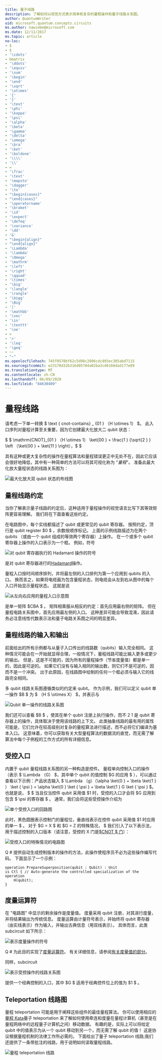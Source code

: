 ```yaml
---
title: 量子线路
description: 了解如何以视觉方式表示简单和复杂的量程操作和量子线路关系图。
author: QuantumWriter
uid: microsoft.quantum.concepts.circuits
ms.author: nawiebe@microsoft.com
ms.date: 12/11/2017
ms.topic: article
no-loc:
- $
- $
- '\cdots'
- bmatrix
- '\ddots'
- '\equiv'
- '\sum'
- '\begin'
- '\end'
- '\sqrt'
- '\otimes'
- '{'
- '}'
- '\text'
- '\phi'
- '\kappa'
- '\psi'
- '\alpha'
- '\beta'
- '\gamma'
- '\delta'
- '\omega'
- '\bra'
- '\ket'
- '\boldone'
- '\\\\'
- '\\'
- =
- '\frac'
- '\text'
- '\mapsto'
- '\dagger'
- '\to'
- "\begin{cases}"
- "\end{cases}"
- '\operatorname'
- '\braket'
- '\id'
- '\expect'
- '\defeq'
- '\variance'
- '\dd'
- '&'
- "\begin{align}"
- "\end{align}"
- '\Lambda'
- '\lambda'
- '\Omega'
- '\mathrm'
- '\left'
- '\right'
- '\qquad'
- '\times'
- '\big'
- '\langle'
- '\rangle'
- '\bigg'
- '\Big'
- '|'
- '\mathbb'
- '\vec'
- '\in'
- '\texttt'
- '\ne'
- <
- '>'
- '\leq'
- '\geq'
- ~~
- "~"
ms.openlocfilehash: 745f0570bf62c5d98c2896cdc893ec385abd7115
ms.sourcegitcommit: e23178d32b316d05784a02ba3cd6166dad177e89
ms.translationtype: MT
ms.contentlocale: zh-CN
ms.lasthandoff: 06/09/2020
ms.locfileid: "84630409"
---
```

# <a name="quantum-circuits"></a>量程线路
请考虑一下单一转换 $ \text { cnot-contains} _ {01 } （H \otimes 1） $。
此入口序列对量程计算至关重要，因为它创建最大化放大二 qubit 状态：

$ $ \mathrm{CNOT}_{01 } （H \otimes 1） \ket{00 } = \frac{1 } {\sqrt{2 } } \left （\ket{00 } + \ket{11 } \right），$ $

具有这种或更大复杂性的操作在量程算法和量程错误更正中无处不在，因此它应该会很好地降低，其中有一种简单的方法可以将其可视化称为 "*量程*"。
准备此最大化放大量程状态的线路关系图为：

<!--- ![](.\media\1.svg) --->
<!-- Can't find a way to easily center this... probably an extension needed:  -->
![最大化放大双 qubit 状态的布线图](~/media/1.svg)

## <a name="quantum-circuit-diagram-conventions"></a>量程线路约定
当你了解表示量子线路的约定后，这种适用于量程操作的视觉语言比写下其等效矩阵更容易理解。
我们将在下面查看这些约定。

在电路图中，每个实线都描述了 qubit 或更常见的 qubit 寄存器。
按照约定，顶行是 qubit register $0 $ ，余数按顺序标记。 上面的示例线路描述为在两个 qubits （或由一个 qubit 组成的等效两个寄存器）上操作。
在一个或多个 qubit 寄存器上操作的入口表示为一个框。
例如，符号

<!--- ![](.\media\2.svg) --->
<!-- Can't find a way to easily center this... probably an extension needed:  -->
![对 qubit 寄存器执行的 Hadamard 操作的符号](~/media/2.svg)

是对 qubit 寄存器进行的[Hadamard](xref:microsoft.quantum.intrinsic.h)操作。

量程入口按时间顺序排列，并将最左侧的入口排列为第一个应用到 qubits 的入口。
换而言之，如果将电缆画为包含量程状态，则电缆会从左到右从图中的每个入口开始显示量程状态。
这就是说 

<!--- ![](.\media\3.svg) --->
<!-- Can't find a way to easily center this... probably an extension needed:  -->
![从左向右应用的量程入口示意图](~/media/3.svg)

是单一矩阵 $CBA $ 。
矩阵相乘服从相反的约定：首先应用最右侧的矩阵。 但在量程电路关系图中，首先应用最左侧的入口。
这种差异可能会导致混淆，因此请务必注意线性代数表示法和量子电路关系图之间的明显差异。

## <a name="inputs-and-outputs-of-quantum-circuits"></a>量程线路的输入和输出
前面给出的所有示例都与从量子入口传出的线路数（qubits）输入完全相同。
这种情况可能会在一开始就显得合理，一般情况下，量程线路可能比输入更多或更少的输出。
但是，这是不可能的，因为所有的量程操作（节省度量值）都是单一的，因此是可逆的。
如果它们没有与输入相同的输出数，则它们不是可逆的，因而不是一个冲突。
出于此原因，在线路图中绘制的任何一个框必须与输入它的线路完全相同。

多 qubit 线路关系图遵循类似的约定来 qubit。
作为示例，我们可以定义 qubit 单一操作 $B $ 为 $ （H S \otimes X） $，并表示与

<!--- ![](.\media\4.svg) --->
<!-- Can't find a way to easily center this... probably an extension needed:  -->
![Qubit 单一操作的线路关系图](~/media/4.svg)

我们还可以查看 $B $ ，使其在单个 qubit 注册上执行操作，而不 2 1 是 qubit 寄存器上的操作，具体取决于使用该线路的上下文。 此类抽象线路的最有用的属性可能是，它们允许在较高级别对复杂的量程算法进行描述，而不必将它们编译为基本入口。
这意味着，你可以获取有关大型量程算法的数据流的直觉，而无需了解算法中每个子例程的工作方式的所有详细信息。

## <a name="controlled-gates"></a>受控入口
内置于 qubit 量程线路关系图的另一种构造是控件。
量程单向控制入口的操作（表示 $ \Lambda （G） $，其中单个 qubit 的值控制 $G 的应用 $ ），可以通过查看以下示例：产品状态输入 $ \Lambda （g）（\alpha \ket{0 } + \beta \ket{1 } ） \ket { \psi } = \alpha \ket{0 } \ket { \psi } + \beta \ket{1 } G \ket { \psi } $。
也就是说， $ $ 当且仅当控件 qubit 采用值 $1 时，受控的入口才会将 $G 应用到包含 $ \psi 的寄存器 $ 。
通常，我们会将这些受控操作介绍为

<!--- ![](.\media\5.svg) --->
<!-- Can't find a way to easily center this... probably an extension needed:  -->
![单个受控入口的回路图](~/media/5.svg)

此时，黑色圆圈表示控制门的量程位，垂直线表示在控件 qubit 采用值 $1 时应用的单一 $ 。
对于 $G = X $ 和 $G = Z 的特殊情况， $ 我们引入了以下表示法，用于描述控制的入口版本（请注意，受控的 X 门是[$CNOT $ 门](xref:microsoft.quantum.intrinsic.cnot)）：

<!--- ![](.\media\6.svg) --->
<!-- Can't find a way to easily center this... probably an extension needed:  -->
![受控入口的特殊情况的电路图](~/media/6.svg)

Q # 提供自动生成控制版本的操作的方法，此操作使程序员不必为这些操作编写代码。 下面显示了一个示例：

```qsharp
operation PrepareSuperposition(qubit : Qubit) : Unit
is Ctl { // Auto-generate the controlled specialization of the operation
    H(qubit);
}
```

## <a name="measurement-operator"></a>度量运算符
在 "电路图" 中显示的剩余操作是度量值。
度量采用 qubit 注册，对其进行度量，并将结果输出为传统信息。
度量运算由计量符号表示，并始终将 qubit 寄存器（由实线表示）作为输入，并输出古典信息（用双线表示）。
具体而言，此类 subcircuit 如下所示：

<!--- ![](.\media\7.svg) ---->
<!-- Can't find a way to easily center this... probably an extension needed:  -->
![表示度量操作的符号](~/media/7.svg)

Q # 为此目的实现了[度量运算符](xref:microsoft.quantum.intrinsic.measure)。
有关详细信息，请参阅[有关度量值的部分](xref:microsoft.quantum.libraries.standard.prelude#measurements)。

同样，subcircuit

<!--- ![](.\media\8.svg) --->
<!-- Can't find a way to easily center this... probably an extension needed:  -->
![表示受控操作的线路关系图](~/media/8.svg)

提供一个经典控制的入口，其中 $G $ 适用于经典控件位上的值为 $1 $ 。

## <a name="teleportation-circuit-diagram"></a>Teleportation 线路图
量程 teleportation 可能是用于阐释这些组件的最佳量程算法。
你可以使用相应的[量程 Kata](xref:microsoft.quantum.overview.katas)量子 teleportation 来了解如何使用牵连和度量在量程计算机（甚至是在量程网络中的远程量子计算机之间）移动数据。
有趣的是，实际上可以将给定 qubit 中的值表示为从一个 qubit 移动到另一个，而无需了解 qubit 的值！
这是协议根据量程机制的法律工作所必需的。
下面给出了量子 teleportation 线路;我们还提供了一条带批注的线路，用于说明如何读取量程线路。

<!--- ![](.\media\tp2.svg){ width=50% } --->
![量程 teleportation 线路](~/media/tp2.svg)
